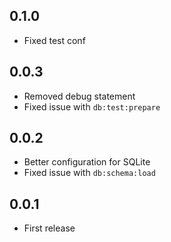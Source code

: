 ## 0.1.0

- Fixed test conf

## 0.0.3

- Removed debug statement
- Fixed issue with `db:test:prepare`

## 0.0.2

- Better configuration for SQLite
- Fixed issue with `db:schema:load`

## 0.0.1

- First release
